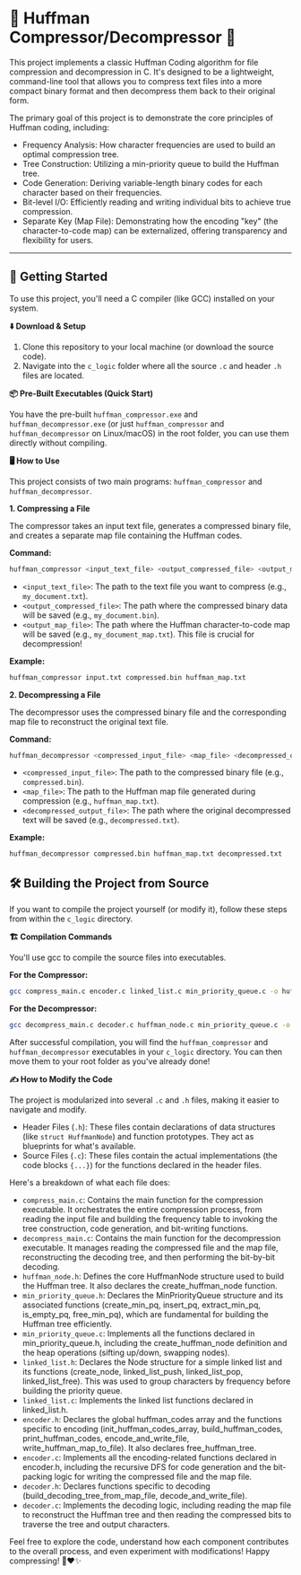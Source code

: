 # 🌳 Huffman Compressor/Decompressor 🌳

This project implements a classic Huffman Coding algorithm for file compression and decompression in C. It's designed to be a lightweight, command-line tool that allows you to compress text files into a more compact binary format and then decompress them back to their original form.

The primary goal of this project is to demonstrate the core principles of Huffman coding, including:

- Frequency Analysis: How character frequencies are used to build an optimal compression tree.
- Tree Construction: Utilizing a min-priority queue to build the Huffman tree.
- Code Generation: Deriving variable-length binary codes for each character based on their frequencies.
- Bit-level I/O: Efficiently reading and writing individual bits to achieve true compression.
- Separate Key (Map File): Demonstrating how the encoding "key" (the character-to-code map) can be externalized, offering transparency and flexibility for users.
---

## 🚀 Getting Started
To use this project, you'll need a C compiler (like GCC) installed on your system.

**⬇️ Download & Setup**
1. Clone this repository to your local machine (or download the source code).
2. Navigate into the `c_logic` folder where all the source `.c` and header `.h` files are located.

**📦 Pre-Built Executables (Quick Start)**

You have the pre-built `huffman_compressor.exe` and `huffman_decompressor.exe` (or just `huffman_compressor` and `huffman_decompressor` on Linux/macOS) in the root folder, you can use them directly without compiling.

**🖥️ How to Use**

This project consists of two main programs: `huffman_compressor` and `huffman_decompressor`.

**1. Compressing a File**

The compressor takes an input text file, generates a compressed binary file, and creates a separate map file containing the Huffman codes.

**Command:**
```Bash
huffman_compressor <input_text_file> <output_compressed_file> <output_map_file>
```

- `<input_text_file>`: The path to the text file you want to compress (e.g., `my_document.txt`).
- `<output_compressed_file>`: The path where the compressed binary data will be saved (e.g., `my_document.bin`).
- `<output_map_file>`: The path where the Huffman character-to-code map will be saved (e.g., `my_document_map.txt`). This file is crucial for decompression!

**Example:**

```Bash
huffman_compressor input.txt compressed.bin huffman_map.txt
```

**2. Decompressing a File**

The decompressor uses the compressed binary file and the corresponding map file to reconstruct the original text file.

**Command:**

```Bash
huffman_decompressor <compressed_input_file> <map_file> <decompressed_output_file>
```
- `<compressed_input_file>`: The path to the compressed binary file (e.g., `compressed.bin`).
- `<map_file>`: The path to the Huffman map file generated during compression (e.g., `huffman_map.txt`).
- `<decompressed_output_file>`: The path where the original decompressed text will be saved (e.g., `decompressed.txt`).

**Example:**
```Bash
huffman_decompressor compressed.bin huffman_map.txt decompressed.txt
```

## 🛠️ Building the Project from Source

If you want to compile the project yourself (or modify it), follow these steps from within the `c_logic` directory.

**🏗️ Compilation Commands**

You'll use gcc to compile the source files into executables.

**For the Compressor:**
```Bash
gcc compress_main.c encoder.c linked_list.c min_priority_queue.c -o huffman_compressor
```

**For the Decompressor:**
```Bash
gcc decompress_main.c decoder.c huffman_node.c min_priority_queue.c -o huffman_decompressor
```

After successful compilation, you will find the `huffman_compressor` and `huffman_decompressor` executables in your `c_logic` directory. You can then move them to your root folder as you've already done!

**✍️ How to Modify the Code**

The project is modularized into several `.c` and `.h` files, making it easier to navigate and modify.

- Header Files (`.h`): These files contain declarations of data structures (like `struct HuffmanNode`) and function prototypes. They act as blueprints for what's available.
- Source Files (`.c`): These files contain the actual implementations (the code blocks `{...}`) for the functions declared in the header files.

Here's a breakdown of what each file does:

- `compress_main.c`: Contains the main function for the compression executable. It orchestrates the entire compression process, from reading the input file and building the frequency table to invoking the tree construction, code generation, and bit-writing functions.
- `decompress_main.c`: Contains the main function for the decompression executable. It manages reading the compressed file and the map file, reconstructing the decoding tree, and then performing the bit-by-bit decoding.
- `huffman_node.h`: Defines the core HuffmanNode structure used to build the Huffman tree. It also declares the create_huffman_node function.
- `min_priority_queue.h`: Declares the MinPriorityQueue structure and its associated functions (create_min_pq, insert_pq, extract_min_pq, is_empty_pq, free_min_pq), which are fundamental for building the Huffman tree efficiently.
- `min_priority_queue.c`: Implements all the functions declared in min_priority_queue.h, including the create_huffman_node definition and the heap operations (sifting up/down, swapping nodes).
- `linked_list.h`: Declares the Node structure for a simple linked list and its functions (create_node, linked_list_push, linked_list_pop, linked_list_free). This was used to group characters by frequency before building the priority queue.
- `linked_list.c`: Implements the linked list functions declared in linked_list.h.
- `encoder.h`: Declares the global huffman_codes array and the functions specific to encoding (init_huffman_codes_array, build_huffman_codes, print_huffman_codes, encode_and_write_file, write_huffman_map_to_file). It also declares free_huffman_tree.
- `encoder.c`: Implements all the encoding-related functions declared in encoder.h, including the recursive DFS for code generation and the bit-packing logic for writing the compressed file and the map file.
- `decoder.h`: Declares functions specific to decoding (build_decoding_tree_from_map_file, decode_and_write_file).
- `decoder.c`: Implements the decoding logic, including reading the map file to reconstruct the Huffman tree and then reading the compressed bits to traverse the tree and output characters.

Feel free to explore the code, understand how each component contributes to the overall process, and even experiment with modifications! Happy compressing! 🎉❤✨
